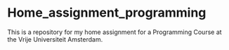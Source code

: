 # Home_assignment_programming
This is a repository for my home assignment for a Programming Course at the Vrije Universiteit Amsterdam.
